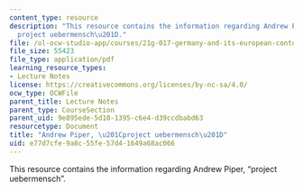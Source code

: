 ```yaml
---
content_type: resource
description: "This resource contains the information regarding Andrew Piper, \u201C\
  project uebermensch\u201D."
file: /ol-ocw-studio-app/courses/21g-017-germany-and-its-european-context-fall-2002/e77d7cfe9a8c55fe57d41649a68ac066_MIT21G_017F02_lec_11_2.pdf
file_size: 55423
file_type: application/pdf
learning_resource_types:
- Lecture Notes
license: https://creativecommons.org/licenses/by-nc-sa/4.0/
ocw_type: OCWFile
parent_title: Lecture Notes
parent_type: CourseSection
parent_uid: 9e895ede-5d10-1395-c6e4-d39ccdbabd63
resourcetype: Document
title: "Andrew Piper, \u201Cproject uebermensch\u201D"
uid: e77d7cfe-9a8c-55fe-57d4-1649a68ac066
---
```

This resource contains the information regarding Andrew Piper, “project uebermensch”.